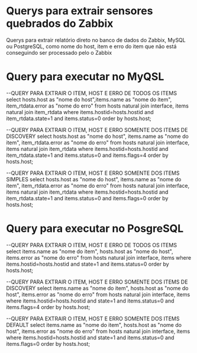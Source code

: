 # Querys para extrair sensores quebrados do Zabbix
Querys para extrair relatório direto no banco de dados do Zabbix, MySQL ou PostgreSQL, como nome do host, item e erro do item que não está conseguindo ser processado pelo o Zabbix


# Query para executar no MyQSL
--QUERY PARA EXTRAIR O ITEM, HOST E ERRO DE TODOS OS ITEMS
select hosts.host as "nome do host",items.name as "nome do item", item_rtdata.error as "nome do erro" from hosts natural join interface, items natural join item_rtdata where items.hostid=hosts.hostid and item_rtdata.state=1 and items.status=0 order by hosts.host;

--QUERY PARA EXTRAIR O ITEM, HOST E ERRO SOMENTE DOS ITEMS DE DISCOVERY
select hosts.host as "nome do host", items.name as "nome do item", item_rtdata.error as "nome do erro" from hosts natural join interface, items natural join item_rtdata where items.hostid=hosts.hostid and item_rtdata.state=1 and items.status=0 and items.flags=4 order by hosts.host;

--QUERY PARA EXTRAIR O ITEM, HOST E ERRO SOMENTE DOS ITEMS SIMPLES
select hosts.host as "nome do host", items.name as "nome do item", item_rtdata.error as "nome do erro" from hosts natural join interface, items natural join item_rtdata where items.hostid=hosts.hostid and item_rtdata.state=1 and items.status=0 and items.flags=0 order by hosts.host;

# Query para executar no PosgreSQL
--QUERY PARA EXTRAIR O ITEM, HOST E ERRO DE TODOS OS ITEMS
select items.name as "nome do item", hosts.host as "nome do host", items.error as "nome do erro" from hosts natural join interface, items where items.hostid=hosts.hostid and state=1 and items.status=0 order by hosts.host;

--QUERY PARA EXTRAIR O ITEM, HOST E ERRO SOMENTE DOS ITEMS DE DISCOVERY
select items.name as "nome do item", hosts.host as "nome do host", items.error as "nome do erro" from hosts natural join interface, items where items.hostid=hosts.hostid and state=1 and items.status=0 and items.flags=4 order by hosts.host;

--QUERY PARA EXTRAIR O ITEM, HOST E ERRO SOMENTE DOS ITEMS DEFAULT
select items.name as "nome do item", hosts.host as "nome do host", items.error as "nome do erro" from hosts natural join interface, items where items.hostid=hosts.hostid and state=1 and items.status=0 and items.flags=0 order by hosts.host;
